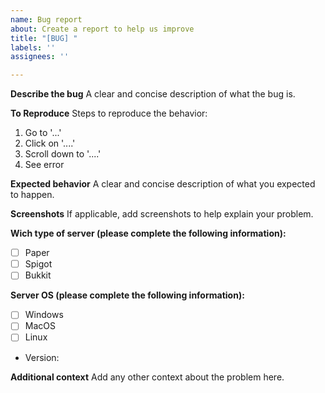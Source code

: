 ```yaml
---
name: Bug report
about: Create a report to help us improve
title: "[BUG] "
labels: ''
assignees: ''

---
```


**Describe the bug**
A clear and concise description of what the bug is.

**To Reproduce**
Steps to reproduce the behavior:
1. Go to '...'
2. Click on '....'
3. Scroll down to '....'
4. See error

**Expected behavior**
A clear and concise description of what you expected to happen.

**Screenshots**
If applicable, add screenshots to help explain your problem.

**Wich type of server (please complete the following information):**
- [ ] Paper
- [ ] Spigot
- [ ] Bukkit

**Server OS (please complete the following information):**
- [ ] Windows
- [ ] MacOS
- [ ] Linux
 - Version: 

**Additional context**
Add any other context about the problem here.
